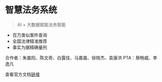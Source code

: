 # 智慧法务系统
> AI + 大数据赋能法务智能

- 百万类似案件查询
- 全国法律精准推荐
- 事实为据精确量刑

合作者：朱晨阳、陈文奇、白露佳、马嘉晨、徐晓杰、袁康洪
PTA：蔡畅威、李逸凡

查看官方文档[链接](https://chenyangzhu.github.io/sufelaw2019/)
